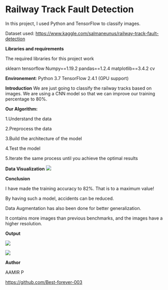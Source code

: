 # Railway Track Fault Detection

In this project, I used Python and TensorFlow to classify images.

Dataset used: https://www.kaggle.com/salmaneunus/railway-track-fault-detection

<b>Libraries and requirements</b>

The required libraries for this project work

sklearn
tensorflow
Numpy==1.19.2
pandas==1.2.4
matplotlib==3.4.2
cv


<b>Environement</b>: Python 3.7 TensorFlow 2.4.1 (GPU support)

<b>Introduction</b>
We are just going to classify the railway tracks based on images. We are using a CNN model so that we can improve our training percentage to 80%.

<b>Our Algorithm:</b>

1.Understand the data

2.Preprocess the data

3.Build the architecture of the model

4.Test the model

5.Iterate the same process until you achieve the optimal results

<b>Data Visualization</b>
![](https://github.com/Best-forever-003/ML-ProjectKart/blob/main/Railway%20Track%20Fault%20Detection/Images/Graph.jpeg)

<b>Conclusion</b>

I have made the training accuracy to 82%. That is to a maximum value!

By having such a model, accidents can be reduced.

Data Augmentation has also been done for better generalization.

It contains more images than previous benchmarks, and the images have a higher resolution.

<b>Output</b>

![](https://github.com/Best-forever-003/ML-ProjectKart/blob/main/Railway%20Track%20Fault%20Detection/Images/output1.jpeg)

![](https://github.com/Best-forever-003/ML-ProjectKart/blob/main/Railway%20Track%20Fault%20Detection/Images/output2.jpeg)

<b>Author</b>

AAMIR P

https://github.com/Best-forever-003
